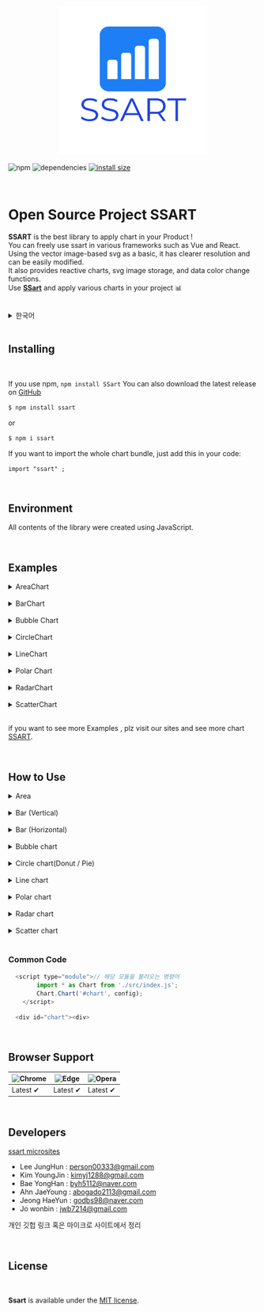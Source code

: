 <p align="center">
  <a href="our micro sites" target="_blank">
    <img src="https://github.com/kid1493/ssart/blob/develop/ssart-micro-site/src/img/SSART-logo.png?raw=true" alt="https://www.ssart.org/" width="300px" height="300px"><br/>
  </a>
</p>
<!-- 
 <img src= src/img/sample.jpg width = "100%" height = "300px"> -->

![npm](https://img.shields.io/npm/v/ssart) <!-- 배포하면 버전이 찍힘  -->
![dependencies](https://img.shields.io/badge/dependencies-d3-brightengreen)
[![install size](https://packagephobia.now.sh/badge?p=ssart)](https://packagephobia.now.sh/result?p=ssart)

<br>

# Open Source Project SSART

**SSART** is the best library to apply chart in your Product !<br>
You can freely use ssart in various frameworks such as Vue and React.<br>
Using the vector image-based svg as a basic, it has clearer resolution and can be easily modified.<br>
It also provides reactive charts, svg image storage, and data color change functions.<br>
Use [**SSart**]() and apply various charts in your project 📊 <br><br> 


<details>
  <summary>한국어</summary>
  <br>
   ssart는 다양한 차트를 프로젝트에 적용할 수 있는 최고의 라이브러리입니다<br>
    Vue 와 React 같은 다양한 프레임 워크에서 자유롭게 사용할 수 있습니다.<br>
    vector 이미지 기반의 svg를 사용하여 선명한 해상도를 가진 차트를 자유롭게 수정할 수 있습니다.<br>
    또한, 반응형 차트, svg 이미지 저장 기능, 데이터 색상 변경 기능 등을 제공합니다.<br>
    ssart를 이용하여 다양한 차트를 여러분의 프로젝트에 적용해 보세요    <br>
  </details>
<br>

## Installing
<br>

If you use npm, ```npm install SSart``` You can also download the latest release on [GitHub](https://github.com/ssartchart/ssart)

``` bash
$ npm install ssart 
```
or

``` bash
$ npm i ssart 
```

If you want to import the whole chart bundle, just add this in your code:


``` vue
import "ssart" ; 
```

<br>

## Environment

All contents of the library were created using JavaScript.

<br>

## Examples


<details>
  <summary>AreaChart</summary>
  <br>
    <img src=https://github.com/kid1493/ssart/blob/develop/src/img/IndexImg/4.Area.png?raw=true width = "300px" height = "300px">
    <br>
    <p>This chart which is based on the line chart displays graphically quantitative data. </p>
    <p>The area between axis and line are commonly emphasized with colors, textures and hatchings. 
    <p>Commonly one compares two or more quantities with an area chart.</p>
    <p>영역 차트 (Araa chart) 는 도형의 넓이를 이용하여 데이터의 정량적 크기를 나타냅니다.</p>
    <p>면적 그래프는 두개 이상의 자료를 비교하는데 용이하게 사용됩니다.</p>
  <br>
  
  [Area Details](https://naver.com) 
  </details>
<br>
<details>
  <summary>BarChart</summary>
  <br>
    <img src=https://github.com/kid1493/ssart/blob/develop/src/img/IndexImg/1.Bar.png?raw=true width = "300px" height = "300px">
    <img src=https://github.com/kid1493/ssart/blob/develop/src/img/IndexImg/2.Bar2.png?raw=true width = "300px" height = "300px">
    <br>
    <p>This chart that represents categorical data as vertical rectangular bars with height and length proportional to the representation values
    <p>막대 차트(bar chart) 는 표현 값에 비례하여 높이와 길이를 가진 직사각형 막대로 범주형 데이터를 표현하는 차트를 말합니다.
    <p>자료의 대소관계를 한눈에 알아보기 쉽고 직관적입니다.
  <br>
  
  [Bar Details](https://naver.com) 
</details>
  <br>
  <details>
  <summary>Bubble Chart</summary>
  <br>
    <img src=https://github.com/kid1493/ssart/blob/develop/src/img/IndexImg/6.Bubble.png?raw=true width = "300px" height = "300px">
    <br>
    <p>This chart displays three dimensions of data.</p>
    <p>Each entity is plotted as a disk that express two of the values through the disk's x-axis and y-axis and the thrid thrugh its size.</p>
    <p>거품형 차트(Bubble Chart)는 3차원 데이터를 나타내는 차트 유형입니다. 각각의 좌표 x,y 값과 이의 가중치 ( v , 거품의 크기 ) 로 구성되어있습니다.</p>
    <p>거품형 차트는 사회, 경제, 의료 및 기타 과학적 관계에 대한 이해를 용이하게 할 수 있습니다.</p>
  <br>
  
  [Bar Details](https://naver.com) 
</details>
 <br>
 <details>
  <summary>CircleChart</summary>
  <br>
    <img src=https://github.com/kid1493/ssart/blob/develop/src/img/IndexImg/8.Pie.png?raw=true width = "300px" height = "300px">
    <img src=https://github.com/kid1493/ssart/blob/develop/src/img/IndexImg/7.Donut.png?raw=true width = "300px" height = "300px">
  <br>
  <p>This chart is a graph showing the ratio of each part to the whole as a percentage in a fan shape. </p>
  <p>The central angle of each sector represents the proportion of the total, and has the advantage of being able to see the ratio at a glance.</p>
  <p>원형 차트(Circle chart)는 전체에 대한 각 부분의 비율을 부채꼴 모양으로 백분률 로 나타낸 그래프입니다.</p>
  <p>각 부채꼴의 중심각이 전체에서 차지하는 비율을 나타내며, 비율을 한눈에 볼 수 있습니다.</p>
  <p>전체적인 비율을 쉽게 파악할 수 있어서 언론사에서 통계 수치를 공개할 때 자주 활용됩니다.</p>

  [Circle Details](https://naver.com) 
  <br>
  </details>
  <br>
  <details>
  <summary>LineChart</summary>
  <br>
    <img src=https://github.com/kid1493/ssart/blob/develop/src/img/IndexImg/3.Line.png?raw=true width = "300px" height = "300px">
      <p>This chart that uses lines to show how different pieces of information are related to each other.</p>
      <p>각 데이터를 점으로 표시하고 그 점들을 선분으로 이어 그린 차트입니다.</p>
      <p>데이터 값이 변화하는 모양과 정도를 쉽게 알 수 있습니다.</p>
  [Line Details](https://naver.com)
  <br>
  </details>
  <br>
  <details>
  <summary>Polar Chart</summary>
  <br>
    <img src=https://raw.githubusercontent.com/kid1493/ssart/develop/ssart-micro-site/src/img/IndexImg/10.Polar.png width = "300px" height = "300px">
    <br>
    <p>Polar charts are similar to pie charts, but each dataset has the same angle.  </p>
    <p>Each data set has a different radius size depending on the value. Useful when displaying comparison data similar to pie charts.</p>
    <p>극지방 차트는 원 차트와 비슷하지만 각 데이터셋이 같은 각을 가집니다.</p>
    <p>각 데이터셋은 값에 따라 반지름의 크기가 다릅니다.</p>
    <p>원형차트와 유사한 비교 데이터를 표시할 때 유용합니다. 단 해당 데이터셋의 값 또한 표시합니다</p>
  <br>

  [Polar Details](https://naver.com) 
  </details>
    </details>
  <br>
  <details>
  <summary>RadarChart</summary>
  <br>
    <img src=https://github.com/kid1493/ssart/blob/develop/src/img/IndexImg/9.Radar.png?raw=true width = "300px" height = "300px">
    <br>
      <p>This is a diagram that divides various evaluation items into polygons according to the number of items, </p>
      <p>draws points according to the score of the items, and connects the points to form a line so that the balance between items can be seen at a glance.</p>
      <p>레이다 차트(Radar Chart)는 어떤 측정 목표에 대한 평가항목이 여러 개일 때 항목 수에 따라 원을 같은 간격으로 나누고, </p>
      <p>중심으로부터 일정 간격으로 동심으로 척도를 재는 칸을 나누어 각 평가항목의 정량화된 점수에 따라 </p>
      <p>그 위치에 점을 찍고 평가항목간 점을 이어 선으로 만들어 항목 간 균형을 한눈에 볼 수 있도록 해주는 차트입니다.</p>
      <p>여러 측정 목표를 함께 겹쳐 놓아 비교하기에도 편리합니다. 각 항목 간 비율뿐만 아니라 균형과 경향을 직관적으로 알 수 있습니다.</p>

  [Radar Details](https://naver.com)
  <br>
  </details>
  <br>
  
  <details>
  <summary>ScatterChart</summary>
  <br>
    <img src=https://github.com/kid1493/ssart/blob/develop/src/img/IndexImg/5.Scatter.png?raw=true width = "300px" height = "300px">
      <p>This chart is a type of plot or mathematical diagram using coordinates to display values for typically two variables for a set of data. </p>
      <p>The data are displayed as a collection of points on the horizontal axis and the vertical axis.</p>
      <p>산점도 차트(Scatter chart)는 직교 좌표계 (도표) 를 이용해 좌표상의 점을 표시함으로써 두 개 변수간의 관계를 나타내는 방법입니다.</p>
      <p>두 변수 사이의 관계를 알 수 있습니다.</p>

  [Scatter Details](https://naver.com)
<br>
  </details>

<br>

if you want to see more Examples , plz visit our sites and see more chart [SSART](https://ssart-chart.netlify.app).

<br>

## How to Use
<details>
  <summary>Area</summary>
  <br>

```js
  const data = {
    labels: [0, 1, 2, 3, 4, 5, 6, 7, 8, 9],
    datasets: [
        {
            label: '라인 데이터1',
            data: [
                { name: 1, value: 10 },
                { name: 2, value: 29 },
                { name: 3, value: 32 },
                { name: 4, value: 25 },
                { name: 5, value: 23 },
                { name: 10, value: 15 }
            ],
            backgroundColor: "red",
        },
        {
            label: '라인 데이터2',
            data: [1, 3, 3, 4, 5, 6, 7, 8, 9, 10]
            ,
            backgroundColor: "blue",
        },
        {
            label: '라인 데이터3',
            data: [
                { x: 1, y: 15 },
                { x: 2, y: 23 },
                { x: 3, y: 25 },
                { x: 4, y: 32 },
                { x: 5, y: NaN },
                { x: 6, y: 8 },
                { x: 7, y: 13 },
                { x: 8, y: 15 },
            ],
        }
    ]
  };
```

```js
  const config = {
    type: 'area',
    width: 500,
    height: 500,
    margin: { top: 40, left: 40, bottom: 40, right: 40 },
    padding: 0.1,
    data: data,
    options: {
        responsive: true,
        plugins: {
            legend: {
                position: 'bottom',// top bottom left right
            },
            title: {
                display:  true,
                text: 'Area Chart'
            },
            xTitle: {
                display:  true,
                text: 'y'
            },
            yTitle: {
                display:  true,
                text: 'x'
            },

            xGrid : {
                display:  true,
                color: "#323233",// "rgb(255, 0, 0)" "rgba(255, 0, 0, 0.3)"
                dash: "10,3",// 점선, 10만큼 칠하고 3만큼 빈공간
                weight: 1,  // 선 두께
                opacity: .5 // 선 투명도 
            },

            yGrid: {
                display:  true,
                color: "#323233", // "rgb(255, 0, 0)" "rgba(255, 0, 0, 0.3)"
                dash: "10,3",// 점선, 10만큼 칠하고 3만큼 빈공간
                weight: 1, // 선 두께
                opacity: .5 // 선 투명도
            },

            menu: {
                // grid: true,
                xGrid:  true,
                yGrid:  true,
                download:  true,

            }
        },
        scales: {
            xAxis : {
                type : "number",
                ticks:{

                }
            },    
            yAxis : {
                ticks:{

                }
            },
            line :{
                width : 5,
                opacity : .5
            },
            dot :{
                size : 0,
                opacity : 1,
                visible :  true,
            }
        }
    },
  };

```

</details>

<br>
<details>
  <summary>Bar (Vertical)</summary>
  <br>

```js
  const data = {
    labels: ['a', 'b', 'c', 'd', 'e', 'f'],
    datasets: [
        {
            label: '데이터 1',
            data: [
                { name: 'a', value: -10 },
                { name: 'b', value: -29 },
                { name: 'c', value: -32 },
                { name: 'd', value: 25 },
                { name: 'e', value: 23 },
                { name: 'f', value: 15 }
            ],
            // backgroundColor: "red",
        },
        {
            label: '데이터 2',
            data: [1, 2, 3, 4, 5, 6, -7, -8, -9, -10]
            ,
            // backgroundColor: "blue",
        },
        {
            label: '데이터 3',
            data:
                [
                    { name: 'a', value: 15 },
                    { name: 'b', value: 23 },
                    { name: 'c', value: 25 },
                    { name: 'd', value: -32 },
                    { name: 'e', value: -29 },
                    { name: 'f', value: -12 },
                    { name: 'g', value: -15 },
                    { name: 'ㅎ', value: 1 },
                    { name: 't', value: 12 }
                ],
        },
    ]
  };
```

``` js
  const config = {
    type: 'bar',
    width: 500,
    height: 500,
    margin: { top: 40, left: 40, bottom: 40, right: 40 },
    padding: 0.1,
    data: data,
    options: {
        responsive: true,
        plugins: {
            legend: {
                position: 'right',// top bottom left right
                fontSize: '10px',
                fontWeight: 'normal',
                fontFamily: 'comic sans ms',
                legendType: 'rect', // rect(default), circle,
            },
            title: {
                display: true,
                text: 'Bar Chart'
            },
            xTitle: {
                display: true,
                text: 'name'
            },
            yTitle: {
                display: true,
                text: 'value'
            },
            xGrid: {
                // color: "rgb(255, 0, 0)", // "rgb(255, 0, 0)" "rgba(255, 0, 0, 0.3)"
                // dash: "10,3",
                // weight: 5,
                // opacity: .5,
            },
            yGrid: {
                // color: "#323233", // "rgb(255, 0, 0)" "rgba(255, 0, 0, 0.3)"
                // dash: "10,3",     // 점선, 10만큼 칠하고 3만큼 빈공간
                // weight: 1,        // 선 두께
                // opacity: .5,      // 선 투명도
            },
            // background: {
            // },
            menu: {
                grid: true,
                xGrid: true,
                yGrid: true,
                background: true,
                download: true,
                legend: true
            },
            axis: {
                color: "rgb(255, 0, 0)", // "rgb(255, 0, 0)" "rgba(255, 0, 0, 0.3)",
                weight: 5,
                opacity: .5,
                dots: {
                    display: false,
                    color: "rgb(255, 0, 255)", // "rgb(255, 0, 0)" "rgba(255, 0, 0, 0.3)",
                    weight: 5,
                    opacity: .5
                },
                xAxis: {
                    color: "rgb(0, 255, 0)", // "rgb(255, 0, 0)" "rgba(255, 0, 0, 0.3)",
                    weight: 5,
                    opacity: 1,
                    dots: {
                        display: false,
                        color: "rgb(255, 0, 0)", // "rgb(255, 0, 0)" "rgba(255, 0, 0, 0.3)",
                        weight: 5,
                        opacity: 1
                    }
                },
                yAxis: {
                    color: "rgb(255, 0, 255)", // "rgb(255, 0, 0)" "rgba(255, 0, 0, 0.3)",
                    weight: 1,
                    opacity: .5,
                    dots: {
                        display: false,
                        color: "rgb(0, 0, 255)", // "rgb(255, 0, 0)" "rgba(255, 0, 0, 0.3)",
                        weight: 5,
                        opacity: .5
                    }
                }
            },
        },
        scales: {
            yAxis: {
                ticks: {
                    // min: -20,
                    max: 40
                }
            },
            fillopacity: 0.5
        }
    },
  };
```
<br>
</details>

<br>
<details>
  <summary>Bar (Horizontal)</summary>
  <br>

```js
  const data = {
    labels: ['a', 'b', 'c', 'd', 'e'],
    datasets: [
      {
        label: '1번 막대 label',
        data: [
          { name: 'a', value: 100 },
          { name: 'b', value: 290 },
          { name: 'c', value: 750 },
          { name: 'd', value: 250 },
          { name: 'e', value: 750 },
        ],
        backgroundColor: "red",                    
      },
      {
        label: '2번 막대 label',
        data: [100, 200, 320, 45],
        backgroundColor: "blue",
      },
      {
        label: '3번 막대 label',
        data: [90, 170, 300, 415],
        backgroundColor: "yellow",
      },
    ]
  };
```

```js
  const config = {
    type: 'barH',
    width: 500,
    height: 500,
    margin: { top: 40, left: 40, bottom: 40, right: 40 },
    padding: 0.1,
    data: data,
    options: {
        responsive:  true,
        plugins: {
            legend: {
                position: 'bottom',// top bottom left right
            },
            title: {
                display:  true,
                text: '가로막대 그래프'
            },
            xTitle: {
                display: true,
                text: 'name'
            },
            yTitle: {
                display: true,
                text: 'value'
            },
            xGrid: {
                color: "rgb(255, 0, 0)", //"rgb(255, 0, 0)" "rgba(255, 0, 0, 0.3)"
                dash: "10,3",
                weight: 1,
                opacity: .5,
            },
            yGrid: {
                color: "#323233", // "rgb(255, 0, 0)" "rgba(255, 0, 0, 0.3)"
                dash: "10,3",     // 점선, 10만큼 칠하고 3만큼 빈공간
                weight: 1,        // 선 두께
                opacity: .5,      // 선 투명도
            },
        },
        scales:{
            yAxis : {
            ticks:{
                // min : -10,
                max : 900
                }
            },
        }                    
    }
  };
```

<br>
  </details>
  <br>
  <details>
  <summary>Bubble chart</summary>
  <br>
    
```js
  const data = {
    labels: [0, 1, 2, 3, 4, 5, 6, 7, 8, 9],
    datasets: [
        {
            label: 'Small Radius',
            data:
                [
                    [1, -10, 1], [20, 20, 2], [3, 20, 3], [4, 20, 4], [5, 20, 5], [6, 20, 6]
                ],
        },
        {
            label: 'Small Radius',
            data: [
                { x: 1, y: 15, r: 10 },
                { x: 2, y: 23, r: 20 },
                { x: 3, y: 25, r: 30 },
                { x: 4, y: 32, r: 30 },
                { x: 5, y: 29, r: 100 },
                { x: 6, y: 13, r: 20 },
                { x: 7, y: 15, r: 50 },
            ],
        },
        {
            label: 'Small Radius',
            data: [
                { x: 10, y: 150, r: 10 },
                { x: 5, y: 230, r: 20 },
                { x: 6, y: 250, r: 30 },
                { x: 7, y: 32, r: 30 },
                { x: 8, y: 29, r: 100 },
                { x: 9, y: 13, r: 20 },
                { x: 10, y: 15, r: 50 },
            ],
        },
        {
            label: 'Small Radius',
            data: [
                { x: 1, y: 15, r: 10 },
                { x: 2, y: 23, r: 20 },
                { x: 3, y: 25, r: 30 },
                { x: 4, y: 32, r: 30 },
                { x: 5, y: 29, r: 100 },
                { x: 6, y: 13, r: 20 },
                { x: 7, y: 15, r: 50 },
            ],
        }
    ]
  };
```

```js
  const config = {
    type: 'bubble',
    width: 500,
    height: 500,
    margin: { top: 40, left: 40, bottom: 40, right: 40 },
    padding: 0.1,
    data: data,
    options: {
        responsive: true,
        plugins: {
            legend: {
                position: 'bottom',// top bottom left right
            },
            title: {
                display: true,
                text: 'bubble Chart',
                color: '#000000',
                align: 'center' //start, end, center
            },
            xTitle: {
                display: true,
                text: 'x축',
                size: "15px",
                // color: 'rgba(100, 150, 0, .5)',
                align: 'center' //start, end, center
            },
            yTitle: {
                display: true,
                text: 'y축',
                size: "15px",
                rotate: true,
                position: 'left',
                color: '#000000',
                align: 'center' //top, bottom, center
            },
            xGrid: {
                color: "rgb(255, 0, 0)", // "rgb(255, 0, 0)" "rgba(255, 0, 0, 0.3)"
                dash: "10,3",
                weight: 1,
                opacity: .5,
            },
            yGrid: {
                color: "#323233", // "rgb(255, 0, 0)" "rgba(255, 0, 0, 0.3)"
                dash: "10,3",     // 점선, 10만큼 칠하고 3만큼 빈공간
                weight: 1,        // 선 두께
                opacity: .5,      // 선 투명도
            },
            menu: {
            }
        },
        scales: {
            xAxis: {
                // type: "number",
                ticks: {
                    min: 0,
                    max: 10
                }
            },
            yAxis: {
                ticks: {
                    max: 80,
                    tick: 20
                }
            },
            r: {
                size: {
                    min: 10,
                    max: 30
                }
            },
            fillopacity: 0.5
        }
    },
  };
```

<br>
  </details>
  <br>
  <details>
  <summary>Circle chart(Donut / Pie)</summary>
  <br>

```js
  const data = {
    labels: ['dd', 'B', 'C', 'D', 'E', 'F', 'G', 'H'],
    datasets: [{    
            data : [
            { name: 'AAAA', value: 1000, color: '#efa86b' },
            { name: 'BBB', value: 1500, color: '#c1484f' },
            { name: 'C', value: 1300 },
            { name: 'D', value: 900, color: '#f4c17c' },
            { name: 'E', value: 700, color: '#fae8a4' },
            { name: 'F', value: 1200, color: '#df7454' },
            { name: 'G', value: 1100, color: '#e88d5d' },
            { name: 'H', value: 600, color: '#f8d690' },
            ]
        }
    ]
  };
```

```js
  const config = {
    type: 'donut',// if you want pie chart , change the type to pie!
    width: 500,
    height: 500,
    margin: { top: 40, left: 40, bottom: 40, right: 40 },
    padding: 0.1,
    data: data,
    options: {
        responsive:  true,
        plugins: {
            legend: {
                position: 'left',// top bottom left right
            },
            title: {
                display:  true,
                text: 'Donut Chart'
            },
            sort: true,
            view:  true,
        },
    }
  }
```

<br>
  </details>
  <br>
  
  <details>
  <summary>Line chart</summary>
  <br>
    
```js
  const data = {
    labels: [0, 1, 2, 3, 4, 5, 6, 7, 8, 9],
    datasets: [
        {
            label: '라인 데이터1',
            data: [
                { name: 1, value: 10 },
                { name: 2, value: 29 },
                { name: 3, value: 32 },
                { name: 4, value: 25 },
                { name: 5, value: 23 },
                { name: 10, value: 15 }
            ],
            backgroundColor: "red",

        },
        {
            label: '라인 데이터2',
            data: [1, 3, 3, 4, 5, 6, 7, 8, 9, 10],
            backgroundColor: "blue",
        },
        {
            label: '라인 데이터3',
            data: [
                { x: 1, y: 15 },
                { x: 2, y: 23 },
                { x: 3, y: 25 },
                { x: 4, y: 32 },
                { x: 5, y: NaN },
                { x: 6, y: 8 },
                { x: 7, y: 13 },
                { x: 8, y: 15 },
            ],
        }
    ]
  };
```

```js
  const config = {
    type: 'line',
    width: 500,
    height: 500,
    margin: { top: 40, left: 40, bottom: 40, right: 40 },
    padding: 0.1,
    data: data,
    options: {
        responsive:  true,
        plugins: {
            legend: {
                position: 'bottom',// top bottom left right
            },
            title: {
                display:  true,
                text: 'Line Chart'
            },
            xTitle: {
                display:  true,
                text: 'y'
            },
            yTitle: {
                display:  true,
                text: 'x'
            },
            xGrid : {
                display:  true,
                color: "#323233",// "rgb(255, 0, 0)" "rgba(255, 0, 0, 0.3)"
                dash: "10,3", // 점선, 10만큼 칠하고 3만큼 빈공간
                weight: 1, // 선 두께
                opacity: .5 // 선 투명도 
            },
            yGrid: {
                display:  true,
                color: "#323233",// "rgb(255, 0, 0)" "rgba(255, 0, 0, 0.3)"
                dash: "10,3",// 점선, 10만큼 칠하고 3만큼 빈공간
                weight: 1, // 선 두께
                opacity: .5 // 선 투명도
            },
            menu: {
                // grid: true,
                xGrid:  true,
                yGrid:  true,
                download:  true,
            }
        },
        scales: {
            xAxis: {
                type: "number",
                ticks: {
                }
            },
            yAxis: {
                ticks: {
                    max: 20
                }
            },
            line: {
                width: 5,
                opacity: 0.6
            },
            dot: {
                size: 0,
                opacity: 1,
                visible:  true,
            }
        }
    },
};
```
<br>
  </details>
  <br>
<details>
  <summary>Polar chart</summary>
  <br>

```js
  const data = {
        labels: ['A', 'B', 'C', 'D', 'E', 'F', 'G', 'H'],
        datasets: [{    
            data : [
            { name: 'John', value: 1000, backgroundColor: '#efa86b' },
            { name: 'Abraham', value: 1500, backgroundColor: '#c1484f' },
            { name: 'Jack', value: 1300 },
            { name: 'Madison', value: 900, backgroundColor: '#f4c17c' },
            { name: 'Olivia', value: 700, backgroundColor: '#fae8a4' },
            { name: 'Quincy', value: 1200, backgroundColor: '#df7454' },
            { name: 'Talan', value: 1100, backgroundColor: '#e88d5d' },
            { name: 'Wendy', value: 600, backgroundColor: '#f8d690' },            
            ]
        }        
    ]
  };
```

```js
  const config = {
    type: 'polar',
    width: 500,
    height: 500,
    margin: { top: 40, left: 40, bottom: 40, right: 40 },
    padding: 0.1,
    data: data,
    depth:7, // 구간 갯수
    options: {
        responsive: true,
        plugins: {
            legend: {
                position: 'top',// top bottom left right
            },
            title: {
                display: true,
                text: 'polar Chart'
            },
            sort: true,
            view: true,
            menu: {
                download: true
            }
        },
        scales:{
            depth : 7
        }
    }
  };
```

<br>
  </details>
  <br><details>
  <summary>Radar chart</summary>
  <br>

```js
  const data = {
    labels: ['ability1', 'ability2', 'ability3', 'ability4' ,'ability5'],
    datasets: [
        { 
            label: 'A',
            data : [270,270,120,1,140]
        },
        { 
            label: 'B', 
            data :[140,100,280,250,120],
        },
        { 
            label: 'C',
            data : [100,190,140,12,270],
        },
        { 
            label : 'D',
            data : [20,200,200,52,230],
        }
    ],        
  };
```

```js
  const config = {
    type: 'radar',
    width: 500,
    height: 500,
    margin: { top: 40, left: 40, bottom: 40, right: 40 },
    padding: 0.1,
    data: data,
    depth:7, // 구간 갯수
    poly:true,
    options: {
        responsive: true,
        plugins: {
            legend: {
                position: 'top',// top bottom left right
            },
            title: {
                display: true,
                text: 'Radar Chart'
            },
            sort: true,
            view: true,
            menu: {
                download: true
            }
        },
        scales:{
            depth : 7
        }
    }
  }
```

<br>
  </details>
  <br><details>
  <summary>Scatter chart</summary>
  <br>

```js
  const data = {
    labels: [0, 1, 2, 3, 4, 5, 6, 7, 8, 9],
    datasets: [
        {
            label: 'Fully Rounded',
            data: [
                { name: 1, value: 10 },
                { name: 2, value: 29 },
                { name: 3, value: 32 },
                { name: 4, value: 25 },
                { name: 5, value: 23 },
                { name: 10, value: 15 }
            ],
            backgroundColor: "red",
        },
        {
            label: 'Small Radius',
            data: [1, 3, 3, 4, 5, 6, 7, 8, 9, 10]
            ,
            backgroundColor: "blue",
        },
        {
            label: 'Small Radius',
            data:
                [
                    [1.5, 1], [2, 2], [3, 2], [4, 2], [5, 2], [6, 2]
                ],
        },
        {
            label: 'Small Radius',
            data: [
                { x: 1, y: 15 },
                { x: 2, y: 23 },
                { x: 3, y: 25 },
                { x: 4, y: 32 },
                { x: 5, y: 29 },
                { x: -6, y: 13 },
                { x: 7, y: 15 },
            ],
        }
    ]
  };
```

```js
  const config2 = {
    type: 'scatter',
    width: 500,
    height: 500,
    margin: { top: 40, left: 40, bottom: 40, right: 40 },
    padding: 0.1,
    data: data,
    options: {
        responsive: true,
        plugins: {
            // legend: {
            //     // position: 'right',// top bottom left right
            // },
            title: {
                display: true,
                text: 'Scatter Chart'
            },
            xTitle: {
                display: true,
                text: 'y'
            },
            yTitle: {
                display: true,
                text: 'x'
            },
            xGrid: {
                color: "#323233", // "rgb(255, 0, 0)" "rgba(255, 0, 0, 0.3)"
                dash: "10,3",
                weight: 2,
                opacity: .5
            },
            yGrid: {
                display: true,
                color: "#323233", // "rgb(255, 0, 0)" "rgba(255, 0, 0, 0.3)"
                dash: "10,3",     // 점선, 10만큼 칠하고 3만큼 빈공간
                weight: 2,        // 선 두께
                opacity: .5       // 선 투명도
            },
            background: {
            },
            menu: {
                grid: true,
                xGrid: true,
                yGrid: true,
                background: true,
                download: true
            },
        },
        
        scales: {
            xAxis: {
                type: "number",
                ticks: {
                    min: -10,
                    max: 10
                }
            },
            dot: {
                size: 10,
                opacity: 1
            }
        }
    },
  };
```

  </details>
  <br>

<h3>Common Code</h3>

``` js
  <script type="module">// 해당 모듈을 불러오는 명령어 
        import * as Chart from './src/index.js';
        Chart.Chart('#chart', config);      
    </script>
```

``` js
  <div id="chart"><div>
```


<br>

## Browser Support
![Chrome](https://raw.githubusercontent.com/alrra/browser-logos/main/src/chrome/chrome_48x48.png) | ![Edge](https://raw.githubusercontent.com/alrra/browser-logos/main/src/edge/edge_48x48.png) |![Opera](https://raw.githubusercontent.com/alrra/browser-logos/main/src/opera/opera_48x48.png) |
--- | --- | --- |
Latest ✔ | Latest ✔ | Latest ✔ |
<br>

## Developers

[ssart microsites](https://ssart-chart.netlify.app) <br>

* Lee JungHun : person00333@gmail.com<br>
* Kim YoungJin : kimyj1288@gmail.com<br>
* Bae YongHan : byh5112@naver.com<br>
* Ahn JaeYoung : abogado2113@gmail.com<br>
* Jeong HaeYun : godbs98@naver.com<br>
* Jo wonbin : jwb7214@gmail.com<br>

개인 깃헙 링크 혹은 마이크로 사이트에서 정리

<br>

## License

<br>

**Ssart** is available under the [MIT license](LICENSE).

<br>
<!-- MIT 라이센스 링크 -->
